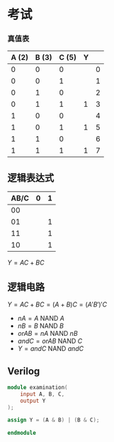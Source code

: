 
# 考试

### 真值表

| A (2) | B (3) | C (5) | Y   |     |
| ----- | ----- | ----- | --- | --- |
| 0     | 0     | 0     |     | 0   |
| 0     | 0     | 1     |     | 1   |
| 0     | 1     | 0     |     | 2   |
| 0     | 1     | 1     | 1   | 3   |
| 1     | 0     | 0     |     | 4   |
| 1     | 0     | 1     | 1   | 5   |
| 1     | 1     | 0     |     | 6   |
| 1     | 1     | 1     | 1   | 7   |

## 逻辑表达式


| AB/C | 0   | 1   |
| ---- | --- | --- |
| 00   |     |     |
| 01   |     | 1   |
| 11   |     | 1   |
| 10   |     | 1   |

$Y=AC+BC$

## 逻辑电路

$Y=AC+BC=(A+B)C=(A'B')'C$

- $nA = A \text{ NAND } A$
- $nB = B \text{ NAND } B$
- $orAB = nA \text{ NAND } nB$
- $andC = orAB \text{ NAND } C$
- $Y = andC \text{ NAND } andC$

## Verilog

```verilog
module examination(
	input A, B, C,
	output Y
);

assign Y = (A & B) | (B & C);

endmodule
```